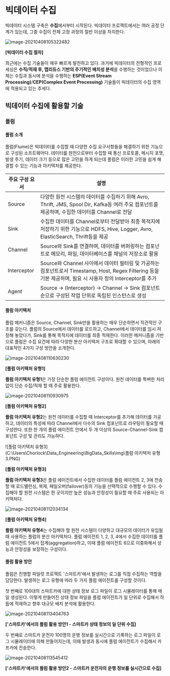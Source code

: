 # 빅데이터 수집

빅데이터 시스템 구축은 **수집**에서부터 시작된다. 빅데이터 프로젝트에서는 여러 공정 단계가 있는데, 그중 수집이 전체 고정 과정의 절반 이상을 차지한다.



![image-20210408105322482](C:\Users\Chorlock\AppData\Roaming\Typora\typora-user-images\image-20210408105322482.png)

**[빅데이터 수집 절차]**

최근에는 수집 기술들이 매우 빠르게 발전하고 있다. 과거에 빅데이터의 전형적인 프로세싱은 **수직/적재 후, 맵리듀스 기반의 주기적인 배치성 분석**을 수행하는 것이었으나 이제는 수집과 동시에 분석을 수행하는 **ESP(Event Stream Processing)**/**CEP(Complex Event Processing)** 기술들이 빅데이터의 수집 영역에 적용되고 있는 추세다.



## 빅데이터 수집에 활용할 기술

### 플럼

#### 플럼 소개

플럼(Flume)은 빅데이터를 수집할 때 다양한 수집 요구사항들을 해결하기 위한 기능으로 구성된 소프트웨어다. 데이터를 원천으로부터 수집할 때 통신 프로토콜, 메시지 포맷, 발생 주기, 데이터 크기 등으로 많은 고민을 하게 되는데 플럼은 이러한 고민을 쉽게 해결할 수 있는 기능과 아키텍처를 제공한다. 



| 주요 구성 요서 | 설명                                                         |
| -------------- | ------------------------------------------------------------ |
| Source         | 다양한 원천 시스템의 데이터를 수집하기 위해 Avro, Thrift, JMS, Spool Dir, Kafka등 여러 주요 컴포넌트를 제공하며, 수집한 데이터를 Channel로 전달 |
| Sink           | 수집한 데이터를 Channel로부터 전달받아 최종 목적지에 저장하기 위한 기능으로 HDFS, Hive, Logger, Avro, ElasticSearch, Thrift등을 제공 |
| Channel        | Source와 Sink를 연결하며, 데이터를 버퍼링하는 컴포넌트로 메모리, 파일, 데이터베이스를 채널의 저장소로 활용 |
| Interceptor    | Source와 Channel 사이에서 데이터 필터링 및 가공하는 컴포넌트로서 Timestamp, Host, Regex Filtering 등을 기본 제공하며, 필요 시 사용자 정의 Interceptor를 추가 |
| Agent          | Source -> (Interceptor) -> Channel -> Sink 컴포넌트 순으로 구성된 작업 단위로 독립된 인스턴스로 생성 |

#### 플럼 아키텍처

플럼 메커니즘은 Source, Channel, Sink만을 활용하는 매우 단순하면서 직관적인 구조를 갖는다. 플럼의 Source에서 데이터를 로드하고, Channel에서 데이터를 임시 저장해 놓았다가, Sink를 통해 목적지에 데이터를 최종 적재한다. 이러한 메커니즘을 기반으로 플럼은 수집 요건에 따라 다양한 분산 아키텍처 구조로 확대할 수 있으며, 아래의 대표적인 4가지 구성 방안을 소개한다.

![image-20210408110630230](C:\Users\Chorlock\AppData\Roaming\Typora\typora-user-images\image-20210408110630230.png)

**[플럼 아키텍처 유형1]**

**플럼 아키텍처 유형1**은 가장 단순한 플럼 에이전트 구성이다. 원천 데이터를 특벼한 처리 없이 단순 수집/적재 할 때 주로 활용한다.

![image-20210408110930975](C:\Users\Chorlock\AppData\Roaming\Typora\typora-user-images\image-20210408110930975.png)

**[플럼 아키텍처 유형2]**

**플럼 아키텍처 유형2**는 원천 데이터를 수집할 때 Interceptor를 추가해 데이터를 가공하고, 데이터의 특성에 따라 Channel에서 다수의 Sink 컴포넌트로 라우팅이 필요할 때 구성한다. 또한 한 개의 플럼 에이전트 안에서 두 개 이상의 Source-Channel-Sink 컴포넌트 구성 및 관리도 가능하다.



![플럼 아키텍처 유형3](C:\Users\Chorlock\Data_Engineering\BigData_Skills\img\플럼 아키텍처 유형3.PNG)

**[플럼 아키텍처 유형3]**

**플럼 아키텍처 유형3**은 플럼 에이전트에서 수집한 데이터를 플럼 에이전트 2, 3에 전송할 때 로드밸런싱, 복제, 페일오버(failover)등의 기능을 선택적으로 수행할 수 있다. 수집해야 할 원천 시스템은 한 곳이지만 높은 성능과 안정성이 필요할 때 주로 사용되는 아키텍처다.



![image-20210408112034134](C:\Users\Chorlock\AppData\Roaming\Typora\typora-user-images\image-20210408112034134.png)

**[플럼 아키텍처 유형4]**

**플럼 아키텍처 유형4**는 수집해야 할 원천 시스템이 다양하고 대규모의 데이터가 유입될 때 사용하는 플럼의 분산 아키텍처다. 플럼 에이전트 1, 2, 3, 4에서 수집한 데이터를 플럼 에이전트 5에서 집계(aggregation)하고, 이때 플럼 에이전트 6으로 이중화해서 성능과 안정성을 보장하는 구성이다.



#### 플럼 활용 방안

플럼은 진행할 파일럿 프로젝트 '스마트카'에서 발생하는 로그를 직접 수집하는 역할을 담당한다. 발생하는 로그 유형에 따라 두 가지 플럼 에이전트를 구성할 것이다.



첫 번째로 100대의 스마트카에 대한 상태 정보 로그 파일이 로그 시뮬레이터를 통해 매일 생성된다. 이렇게 만들어진 상태 정보 파일을 플럼 에이전트가 일 단위로 수집해서 하둡에 적재하고 향후 대규모 배치 분석에 활용한다.

![image-20210408113404763](C:\Users\Chorlock\AppData\Roaming\Typora\typora-user-images\image-20210408113404763.png)

**['스마트카'에서의 플럼 활용 방안1 - 스마트카 상태 정보의 일 단위 수집]**

두 번째로 스마트카 운전자 100명의 운행 정보를 실시간으로 기록하는 로그 파일이 로그 시뮬레이터에 의해 만들어지는데, 이때 발생과 동시에 플럼 에이전트가 수집해서 카프카에 전송한다.



![image-20210408113545412](C:\Users\Chorlock\AppData\Roaming\Typora\typora-user-images\image-20210408113545412.png)

**['스마트카'에서의 플럼 활용 방안2 - 스마트카 운전자의 운행 정보를 실시간으로 수집]**



